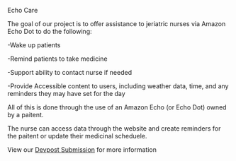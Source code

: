 Echo Care

The goal of our project is to offer assistance to jeriatric nurses via Amazon Echo Dot to do the following:

-Wake up patients

-Remind patients to take medicine

-Support ability to contact nurse if needed

-Provide Accessible content to users, including weather data, time, and any reminders they may have set for the day

All of this is done through the use of an Amazon Echo (or Echo Dot) owned by a paitent. 

The nurse can access data through the website and create reminders for the paitent or update their medicinal scheduele.

View our [Devpost Submission](https://devpost.com/software/echo-care) for more information
